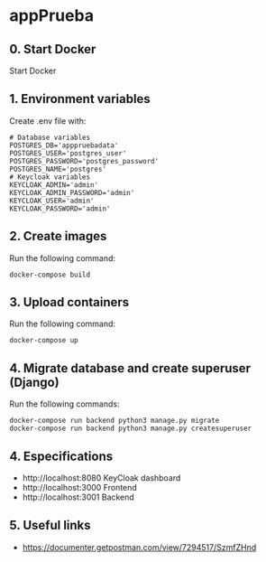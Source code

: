 # appPrueba

## 0. Start Docker

Start Docker

## 1. Environment variables

Create .env file with:

````
# Database variables
POSTGRES_DB='apppruebadata'
POSTGRES_USER='postgres_user'
POSTGRES_PASSWORD='postgres_password'
POSTGRES_NAME='postgres'
# Keycloak variables
KEYCLOAK_ADMIN='admin'
KEYCLOAK_ADMIN_PASSWORD='admin'
KEYCLOAK_USER='admin'
KEYCLOAK_PASSWORD='admin'
````

## 2. Create images

Run the following command:
```
docker-compose build
```

## 3. Upload containers

Run the following command:
```
docker-compose up
```

## 4. Migrate database and create superuser (Django)

Run the following commands:
```
docker-compose run backend python3 manage.py migrate
docker-compose run backend python3 manage.py createsuperuser
```

## 4. Especifications

* http://localhost:8080 KeyCloak dashboard
* http://localhost:3000 Frontend
* http://localhost:3001 Backend

## 5. Useful links

* https://documenter.getpostman.com/view/7294517/SzmfZHnd
